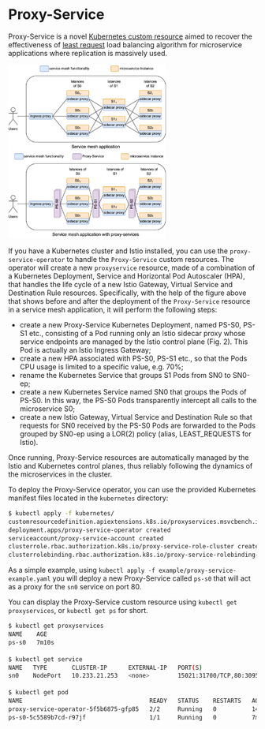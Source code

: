# Proxy-Service

Proxy-Service is a novel [Kubernetes custom resource](https://kubernetes.io/docs/concepts/extend-kubernetes/api-extension/custom-resources/) aimed to recover the effectiveness of [least request](https://www.envoyproxy.io/docs/envoy/latest/intro/arch_overview/upstream/load_balancing/load_balancers) load balancing algorithm for microservice applications where replication is massively used.

<p float="center">
  <img src="doc/service-mesh.png" height="175" width="320" />
  &nbsp;&nbsp;&nbsp;&nbsp;
  <img src="doc/proxy-service.png" height="175" width="320" />
</p>


If you have a Kubernetes cluster and Istio installed, you can use the `proxy-service-operator` to handle the `Proxy-Service` custom resources.
The operator will create a new `proxyservice` resource, made of a combination of a Kubernetes Deployment, Service and Horizontal Pod Autoscaler (HPA), that handles the life cycle of a new Istio Gateway, Virtual Service and Destination Rule resources.
Specifically, with the help of the figure above that shows before and after the deployment of the `Proxy-Service` resource in a service mesh application, it will perform the following steps:

- create a new Proxy-Service Kubernetes Deployment, named PS-S0, PS-S1 etc., consisting of a Pod running only an Istio sidecar proxy whose service endpoints are managed by the Istio control plane (Fig. 2). This Pod is actually an Istio Ingress Gateway;
- create a new HPA associated with PS-S0, PS-S1 etc., so that the Pods CPU usage is limited to a specific value, e.g. 70%;
- rename the Kubernetes Service that groups S1 Pods from SN0 to SN0-ep;
- create a new Kubernetes Service named SN0 that groups the Pods of PS-S0. In this way, the PS-S0 Pods transparently intercept all calls to the microservice S0;
- create a new Istio Gateway, Virtual Service and Destination Rule so that requests for SN0 received by the PS-S0 Pods are forwarded to the Pods grouped by SN0-ep using a LOR(2) policy (alias, LEAST_REQUESTS for Istio).

Once running, Proxy-Service resources are automatically managed by the Istio and Kubernetes control planes, thus reliably following the dynamics of the microservices in the cluster.

To deploy the Proxy-Service operator, you can use the provided Kubernetes manifest files located in the `kubernetes` directory:

```bash
$ kubectl apply -f kubernetes/
customresourcedefinition.apiextensions.k8s.io/proxyservices.msvcbench.io created
deployment.apps/proxy-service-operator created
serviceaccount/proxy-service-account created
clusterrole.rbac.authorization.k8s.io/proxy-service-role-cluster created
clusterrolebinding.rbac.authorization.k8s.io/proxy-service-rolebinding-cluster created
```

As a simple example, using `kubectl apply -f example/proxy-service-example.yaml` you will deploy a new Proxy-Service called `ps-s0` that will act as a proxy for the `sn0` service on port 80.

You can display the Proxy-Service custom resource using `kubectl get proxyservices`, or `kubectl get ps` for short.

```bash
$ kubectl get proxyservices
NAME    AGE
ps-s0   7m10s

$ kubectl get service
NAME   TYPE       CLUSTER-IP      EXTERNAL-IP   PORT(S)                                         AGE
sn0    NodePort   10.233.21.253   <none>        15021:31700/TCP,80:30958/TCP,443:30762/TCP      7m10s

$ kubectl get pod
NAME                                    READY   STATUS    RESTARTS   AGE
proxy-service-operator-5f5b6875-gfp85   2/2     Running   0          14m
ps-s0-5c5589b7cd-r97jf                  1/1     Running   0          7m10s
```
